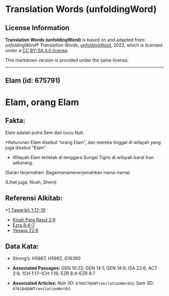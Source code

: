 # Translation Words (unfoldingWord)

## License Information

**Translation Words (unfoldingWord)** is based on and adapted from: _unfoldingWord® Translation Words_, [unfoldingWord](https://unfoldingword.org/utw), 2022, which is licensed under a [CC BY-SA 4.0 license](https://creativecommons.org/licenses/by-sa/4.0/legalcode.en).

This markdown version is provided under the same license.



--------------------------------

## Elam (id: 675791)

Elam, orang Elam
================

Fakta:
------

Elam adalah putra Sem dan cucu Nuh.

\*Keturunan Elam disebut “orang Elam”, dan mereka tinggal di wilayah yang juga disebut “Elam”.

* Wilayah Elam terletak di tenggara Sungai Tigris di wilayah barat Iran sekarang.

(Saran terjemahan: Bagaimanamenerjemahkan nama\-nama)

(Lihat juga: Noah, Shem)

Referensi Alkitab:
------------------

\*[1 Tawarikh 1:17–19](https://ref.ly/1Chr0:0)

* [Kisah Para Rasul 2:9](https://ref.ly/Acts0:0)
* [Ezra 8:4–7](https://ref.ly/Ezra8:4-Ezra8:7)
* [Yesaya 22:6](https://ref.ly/Isa22:6)

Data Kata:
----------

* Strong’s: H5867, H5962, G16390

* **Associated Passages:** GEN 10:22; GEN 14:1; GEN 14:9; ISA 22:6; ACT 2:9; 1CH 1:17–1CH 1:19; EZR 8:4–EZR 8:7
* **Associated Articles:** Nuh (ID: `676077@UWTranslationWords`); Sem (ID: `676184@UWTranslationWords`)


